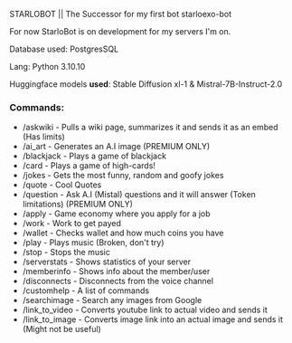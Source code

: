 STARLOBOT || The Successor for my first bot starloexo-bot

For now StarloBot is on development for my servers I'm on. 

Database used: PostgresSQL

Lang: Python 3.10.10

Huggingface models **used**: Stable Diffusion xl-1 & Mistral-7B-Instruct-2.0

### Commands:

* /askwiki - Pulls a wiki page, summarizes it and sends it as an embed (Has limits)
* /ai_art - Generates an A.I image (PREMIUM ONLY)
* /blackjack - Plays a game of blackjack
* /card - Plays a game of high-cards!
* /jokes - Gets the most funny, random and goofy jokes
* /quote - Cool Quotes
* /question - Ask A.I (Mistal) questions and it will answer (Token limitations) (PREMIUM ONLY)
* /apply - Game economy where you apply for a job
* /work - Work to get payed
* /wallet - Checks wallet and how much coins you have
* /play - Plays music (Broken, don't try)
* /stop - Stops the music
* /serverstats - Shows statistics of your server
* /memberinfo - Shows info about the member/user
* /disconnects - Disconnects from the voice channel
* /customhelp - A list of commands
* /searchimage - Search any images from Google
* /link_to_video - Converts youtube link to actual video and sends it
* /link_to_image - Converts image link into an actual image and sends it (Might not be useful)
